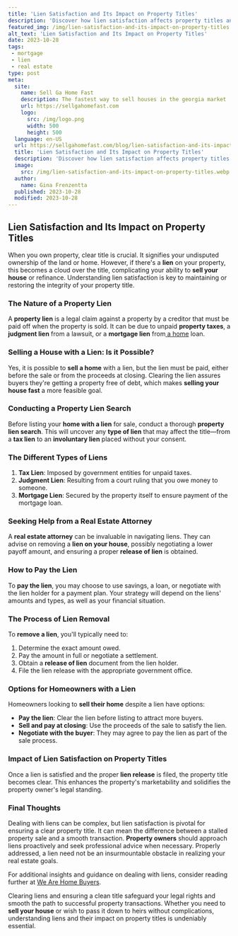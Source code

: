 ```yaml
---
title: 'Lien Satisfaction and Its Impact on Property Titles'
description: 'Discover how lien satisfaction affects property titles and satisfies the curious mind. Explore the impact of lien satisfaction on property ownership.'
featured_img: /img/lien-satisfaction-and-its-impact-on-property-titles.webp
alt_text: 'Lien Satisfaction and Its Impact on Property Titles'
date: 2023-10-28
tags:
 - mortgage
 - lien
 - real estate
type: post
meta:
  site:
    name: Sell Ga Home Fast
    description: The fastest way to sell houses in the georgia market
    url: https://sellgahomefast.com
    logo:
      src: /img/logo.png
      width: 500
      height: 500
  language: en-US
  url: https://sellgahomefast.com/blog/lien-satisfaction-and-its-impact-on-property-titles
  title: 'Lien Satisfaction and Its Impact on Property Titles'
  description: 'Discover how lien satisfaction affects property titles and satisfies the curious mind. Explore the impact of lien satisfaction on property ownership.'
  image:
    src: /img/lien-satisfaction-and-its-impact-on-property-titles.webp
  author:
    name: Gina Frenzentta
  published: 2023-10-28
  modified: 2023-10-28
---
```



## Lien Satisfaction and Its Impact on Property Titles

When you own property, clear title is crucial. It signifies your undisputed ownership of the land or home. However, if there's a **lien** on your property, this becomes a cloud over the title, complicating your ability to **sell your house** or refinance. Understanding lien satisfaction is key to maintaining or restoring the integrity of your property title.

### The Nature of a Property Lien

A **property lien** is a legal claim against a property by a creditor that must be paid off when the property is sold. It can be due to unpaid **property taxes**, a **judgment lien** from a lawsuit, or a **mortgage lien** from[  a   home](https://sellgahomefast.com/blog/how-to-approach-lien-negotiations-a-sellers-perspective) loan.

### Selling a House with a Lien: Is it Possible?

Yes, it is possible to **sell a home** with a lien, but the lien must be paid, either before the sale or from the proceeds at closing. Clearing the lien assures buyers they're getting a property free of debt, which makes **selling your house fast** a more feasible goal.

### Conducting a Property Lien Search

Before listing your **home with a lien** for sale, conduct a thorough **property lien search**. This will uncover any **type of lien** that may affect the title—from a **tax lien** to an **involuntary lien** placed without your consent.

### The Different Types of Liens

1. **Tax Lien**: Imposed by government entities for unpaid taxes.
2. **Judgment Lien**: Resulting from a court ruling that you owe money to someone.
3. **Mortgage Lien**: Secured by the property itself to ensure payment of the mortgage loan.

### Seeking Help from a Real Estate Attorney

A **real estate attorney** can be invaluable in navigating liens. They can advise on removing a **lien on your house**, possibly negotiating a lower payoff amount, and ensuring a proper **release of lien** is obtained.

### How to Pay the Lien

To **pay the lien**, you may choose to use savings, a loan, or negotiate with the lien holder for a payment plan. Your strategy will depend on the liens' amounts and types, as well as your financial situation.

### The Process of Lien Removal

To **remove a lien**, you'll typically need to:

1. Determine the exact amount owed.
2. Pay the amount in full or negotiate a settlement.
3. Obtain a **release of lien** document from the lien holder.
4. File the lien release with the appropriate government office.

### Options for Homeowners with a Lien

Homeowners looking to **sell their home** despite a lien have options:
  - **Pay the lien**: Clear the lien before listing to attract more buyers.
  - **Sell and pay at closing**: Use the proceeds of the sale to satisfy the lien.
  - **Negotiate with the buyer**: They may agree to pay the lien as part of the sale process.

### Impact of Lien Satisfaction on Property Titles

Once a lien is satisfied and the proper **lien release** is filed, the property title becomes clear. This enhances the property's marketability and solidifies the property owner's legal standing.

### Final Thoughts

Dealing with liens can be complex, but lien satisfaction is pivotal for ensuring a clear property title. It can mean the difference between a stalled property sale and a smooth transaction. **Property owners** should approach liens proactively and seek professional advice when necessary. Properly addressed, a lien need not be an insurmountable obstacle in realizing your real estate goals. 

For additional insights and guidance on dealing with liens, consider reading further at [We Are Home Buyers](https://www.wearehomebuyers.com/blog/sell-a-house-with-a-lien/).

Clearing liens and ensuring a clean title safeguard your legal rights and smooth the path to successful property transactions. Whether you need to **sell your house** or wish to pass it down to heirs without complications, understanding liens and their impact on property titles is undeniably essential.